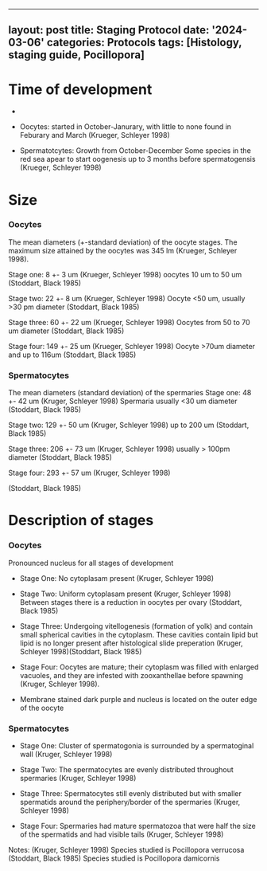 
---
layout: post
title: Staging Protocol
date: '2024-03-06'
categories: Protocols
tags: [Histology, staging guide, Pocillopora]
---

# Time of development
-

- Oocytes: started in October-Janurary, with little to none found in Feburary and March (Krueger, Schleyer 1998)

- Spermatotcytes: Growth from October-December
Some species in the red sea apear to start oogenesis up to 3 months before spermatogensis (Krueger, Schleyer 1998)

# Size


### Oocytes
The mean diameters (+-standard deviation) of the oocyte stages. The maximum size attained by the oocytes was 345 lm (Krueger, Schleyer 1998). 

Stage one: 8 +- 3 um (Krueger, Schleyer 1998)
oocytes 10 um to 50 um (Stoddart, Black 1985)

Stage two: 22 +- 8 um (Krueger, Schleyer 1998)
Oocyte <50 um, usually >30 pm diameter (Stoddart, Black 1985)

Stage three: 60 +- 22 um (Krueger, Schleyer 1998)
Oocytes from 50 to 70 um diameter (Stoddart, Black 1985)

Stage four: 149 +- 25 um (Krueger, Schleyer 1998)
Oocyte >70um diameter and up to 116um (Stoddart, Black 1985)


### Spermatocytes 

The mean diameters (standard deviation) of the spermaries
Stage one:  48 +- 42 um (Kruger, Schleyer 1998)
Spermaria usually <30 um diameter (Stoddart, Black 1985)

Stage two: 129 +- 50 um (Kruger, Schleyer 1998)
up to 200 um (Stoddart, Black 1985)

Stage three: 206 +- 73 um (Kruger, Schleyer 1998)
usually > 100pm diameter (Stoddart, Black 1985)

Stage four: 293 +- 57 um (Kruger, Schleyer 1998)

(Stoddart, Black 1985)

# Description of stages

 

### Oocytes

Pronounced nucleus for all stages of development 

- Stage One: No cytoplasam present (Kruger, Schleyer 1998)


- Stage Two: Uniform cytoplasam present (Kruger, Schleyer 1998)  Between stages there is a reduction  in oocytes per ovary (Stoddart, Black 1985)


- Stage Three: Undergoing vitellogenesis (formation of yolk) and contain small spherical cavities in the cytoplasm. These cavities contain lipid but lipid is no longer present after histological slide preperation (Kruger, Schleyer 1998)(Stoddart, Black 1985)


- Stage Four: Oocytes are mature; their cytoplasm was filled with enlarged vacuoles, and they are infested with zooxanthellae before spawning (Kruger, Schleyer 1998).

 - Membrane stained dark purple and nucleus is located on the outer edge of the oocyte 



### Spermatocytes

- Stage One: Cluster of spermatogonia is surrounded by a spermatoginal wall (Kruger, Schleyer 1998)

- Stage Two: The spermatocytes are evenly distributed throughout spermaries (Kruger, Schleyer 1998)

- Stage Three: Spermatocytes still evenly distributed but with smaller spermatids around the periphery/border of the spermaries (Kruger, Schleyer 1998)

- Stage Four: Spermaries had mature spermatozoa that were half the size of the spermatids and had visible tails (Kruger, Schleyer 1998)



Notes:
(Kruger, Schleyer 1998) Species studied is Pocillopora verrucosa
(Stoddart, Black 1985) Species studied is Pocillopora damicornis 



